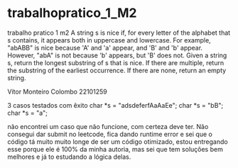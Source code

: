 # trabalhopratico_1_M2
trabalho pratico 1 m2
A string s is nice if, for every letter of the alphabet that s contains, it appears both in uppercase and lowercase. For example, "abABB" is nice because 'A' and 'a' appear, and 'B' and 'b' appear. However, "abA" is not because 'b' appears, but 'B' does not.
Given a string s, return the longest substring of s that is nice. If there are multiple, return the substring of the earliest occurrence. If there are none, return an empty string.

Vítor Monteiro Colombo 22101259

3 casos testados com êxito
char *s = "adsdeferfAaAaEe";
char *s = "bB";
char *s = "a";

não encontrei um caso que não funcione, com certeza deve ter. Não consegui dar submit no leetcode, fica dando
runtime error e sei que o código tá muito muito longe de ser um código otimizado, estou entregando esse porque ele é 100% da minha autoria, mas
sei que tem soluções bem melhores e já to estudando a lógica delas.
